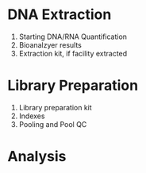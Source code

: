 # DNA Extraction
1. Starting DNA/RNA Quantification
2. Bioanalzyer results 
3. Extraction kit, if facility extracted
# Library Preparation
1. Library preparation kit
2. Indexes
3. Pooling and Pool QC
# Analysis


